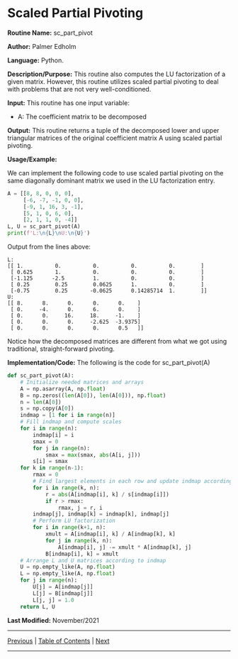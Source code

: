 # Scaled Partial Pivoting

**Routine Name:** sc_part_pivot

**Author:** Palmer Edholm

**Language:** Python.

**Description/Purpose:** This routine also computes the LU factorization of a given matrix. However, this routine utilizes
scaled partial pivoting to deal with problems that are not very well-conditioned.

**Input:** This routine has one input variable:

* A: The coefficient matrix to be decomposed

**Output:** This routine returns a tuple of the decomposed lower and upper triangular matrices of the original coefficient
matrix A using scaled partial pivoting.

**Usage/Example:**

We can implement the following code to use scaled partial pivoting on the same diagonally dominant matrix we used in the
LU factorization entry.
```python
A = [[8, 8, 0, 0, 0],
     [-6, -7, -1, 0, 0],
     [-9, 1, 16, 3, -1],
     [5, 1, 0, 6, 0],
     [2, 1, 1, 0, -4]]
L, U = sc_part_pivot(A)
print(f'L:\n{L}\nU:\n{U}')
```
Output from the lines above:
```
L:
[[ 1.          0.          0.          0.          0.        ]
 [ 0.625       1.          0.          0.          0.        ]
 [-1.125      -2.5         1.          0.          0.        ]
 [ 0.25        0.25        0.0625      1.          0.        ]
 [-0.75        0.25       -0.0625      0.14285714  1.        ]]
U:
[[ 8.      8.      0.      0.      0.    ]
 [ 0.     -4.      0.      6.      0.    ]
 [ 0.      0.     16.     18.     -1.    ]
 [ 0.      0.      0.     -2.625  -3.9375]
 [ 0.      0.      0.      0.      0.5   ]]
```
Notice how the decomposed matrices are different from what we got using traditional, straight-forward pivoting.

**Implementation/Code:** The following is the code for sc_part_pivot(A)
```python
def sc_part_pivot(A):
    # Initialize needed matrices and arrays
    A = np.asarray(A, np.float)
    B = np.zeros((len(A[0]), len(A[0])), np.float)
    n = len(A[0])
    s = np.copy(A[0])
    indmap = [1 for i in range(n)]
    # Fill indmap and compute scales
    for i in range(n):
        indmap[i] = i
        smax = 0
        for j in range(n):
            smax = max(smax, abs(A[i, j]))
        s[i] = smax
    for k in range(n-1):
        rmax = 0
        # Find largest elements in each row and update indmap accordingly
        for i in range(k, n):
            r = abs(A[indmap[i], k] / s[indmap[i]])
            if r > rmax:
                rmax, j = r, i
        indmap[j], indmap[k] = indmap[k], indmap[j]
        # Perform LU factorization
        for i in range(k+1, n):
            xmult = A[indmap[i], k] / A[indmap[k], k]
            for j in range(k, n):
                A[indmap[i], j] -= xmult * A[indmap[k], j]
            B[indmap[i], k] = xmult
    # Arrange L and U matrices according to indmap
    U = np.empty_like(A, np.float)
    L = np.empty_like(A, np.float)
    for j in range(n):
        U[j] = A[indmap[j]]
        L[j] = B[indmap[j]]
        L[j, j] = 1.0
    return L, U
```
**Last Modified:** November/2021

<hr>

[Previous](lu.md)
| [Table of Contents](toc/manual_toc.md)
| [Next](vec_add.md)

<hr>
